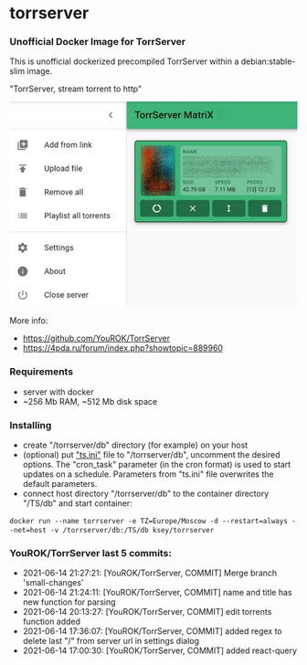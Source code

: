 # torrserver
### Unofficial Docker Image for TorrServer

This is unofficial dockerized precompiled TorrServer within a debian:stable-slim image.

"TorrServer, stream torrent to http"

![TorrServer](https://raw.githubusercontent.com/MrKsey/torrserver/master/ts.jpg)

More info:
- https://github.com/YouROK/TorrServer
- https://4pda.ru/forum/index.php?showtopic=889960

### Requirements

* server with docker
* ~256 Mb RAM, ~512 Mb disk space 

### Installing

- сreate "/torrserver/db" directory (for example) on your host
- (optional) put ["ts.ini"](https://raw.githubusercontent.com/MrKsey/torrserver/master/ts.ini) file to "/torrserver/db", uncomment the desired options. The "cron_task" parameter (in the cron format) is used to start updates on a schedule. Parameters from "ts.ini" file overwrites the default parameters.
- connect host directory "/torrserver/db" to the container directory "/TS/db" and start container:
```
docker run --name torrserver -e TZ=Europe/Moscow -d --restart=always --net=host -v /torrserver/db:/TS/db ksey/torrserver
```



































































### YouROK/TorrServer last 5 commits:
* 2021-06-14 21:27:21: [YouROK/TorrServer, COMMIT] Merge branch 'small-changes'
* 2021-06-14 21:24:11: [YouROK/TorrServer, COMMIT] name and title has new function for parsing
* 2021-06-14 20:13:27: [YouROK/TorrServer, COMMIT] edit torrents function added
* 2021-06-14 17:36:07: [YouROK/TorrServer, COMMIT] added regex to delete last "/" from server url in settings dialog
* 2021-06-14 17:00:30: [YouROK/TorrServer, COMMIT] added react-query

